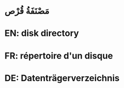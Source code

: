 # مَصْنَفَةُ قُرْص

# EN: disk directory

# FR: répertoire d'un disque

# DE: Datenträgerverzeichnis
